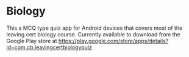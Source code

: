 Biology
=======

This a MCQ type quiz app for Android devices that covers most of the leaving cert biology course.
Currently available to download from the Google Play store at https://play.google.com/store/apps/details?id=com.cb.leavingcertbiologyquiz
